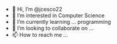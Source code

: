 - 👋 Hi, I’m @jcesco22
- 👀 I’m interested in Computer Science
- 🌱 I’m currently learning ... programming
- 💞️ I’m looking to collaborate on ...
- 📫 How to reach me ...

<!---
jcesco22/jcesco22 is a ✨ special ✨ repository because its `README.md` (this file) appears on your GitHub profile.
You can click the Preview link to take a look at your changes.
--->
